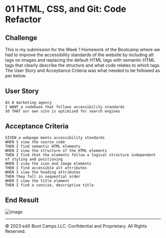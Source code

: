 # 01 HTML, CSS, and Git: Code Refactor

## Challenge
This is my submission for the Week 1 Homework of the Bootcamp where we had to improve the accessibility standards of the website by including alt tags on images and replacing the default HTML tags with semantic HTML tags that clearly describe the structure and what code relates to which tags. The User Story and Acceptance Criteria was what needed to be followed as per below.


## User Story

```
AS A marketing agency
I WANT a codebase that follows accessibility standards
SO THAT our own site is optimized for search engines
```

## Acceptance Criteria

```
GIVEN a webpage meets accessibility standards
WHEN I view the source code
THEN I find semantic HTML elements
WHEN I view the structure of the HTML elements
THEN I find that the elements follow a logical structure independent of styling and positioning
WHEN I view the icon and image elements
THEN I find accessible alt attributes
WHEN I view the heading attributes
THEN they fall in sequential order
WHEN I view the title element
THEN I find a concise, descriptive title
```

## End Result
![image](https://github.com/vertexspec/Bootcamp-Homework-Repo/assets/148838644/f960e61e-bbd1-4413-b816-ba741a0a3e76)


---
© 2023 edX Boot Camps LLC. Confidential and Proprietary. All Rights Reserved.
